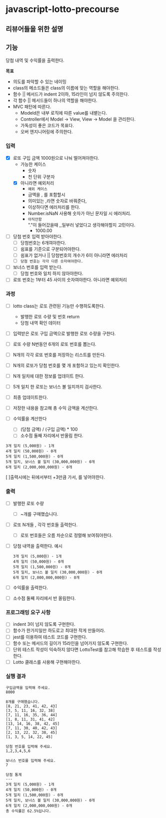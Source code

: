 # javascript-lotto-precourse

## 리뷰어들을 위한 설명

## 기능

당첨 내역 및 수익률을 출력한다.

**목표**

- 의도를 파악할 수 있는 네이밍
- class의 메소드들은 class의 이름에 맞는 역할을 해야한다.
- 함수 || 메서드가 indent 2이하, 15라인이 넘지 않도록 주의한다.
- 각 함수 || 메서드들이 하나의 역할을 해야한다.
- MVC 패턴에 따른다.
  - Modeld은 내부 로직에 따른 value를 내뱉는다.
  - Controller에서 Model -> View, View -> Model 을 관리한다.
  - 가독성이 좋은 코드가 목표다.
  - 오버 엔지니어링에 주의한다.

### 입력

- [x] 로또 구입 금액 1000원으로 나눠 떨어져야한다.
  - 가능한 케이스
    - 숫자
    - 천 단위 구분자
  - [x] 아니라면 예외처리
    - `예외 케이스`
    - 금액을 , 를 포함할시
    - 의미있는 ,라면 숫자로 바꿔준다,
    - 이상하다면 에러처리를 한다.
    - Number.isNaN 사용해 숫자가 아닌 문자일 시 에러처리.
    - `아직안함`  
      "."이 들어갔을때 ,,일부러 넣었다고 생각해야할지 고민이다.
      - 1000.00
- [ ] 당첨 번호 입력 받아야한다.
  - [ ] 당첨번호는 6개여야한다.
  - [ ] 쉼표를 기준으로 구분되어야한다.
  - [ ] 쉼표가 없거나 || 당첨번호의 개수가 6이 아니라면 에러처리
  - [ ] `당첨 번호는 각각 다른 숫자여야한다.`
- [ ] 보너스 번호를 입력 받는다.
  - [ ] 당첨 번호와 일치 하지 않아야한다.
- [ ] 로또 번호는 1부터 45 사이의 숫자여야한다. 아니라면 예외처리

### 과정

- [ ] lotto class는 로또 관련된 기능만 수행하도록한다.
  - 발행한 로또 수량 및 번호 return
  - 당첨 내역 확인 데이터
- [ ] 입력받은 로또 구입 금액으로 발행한 로또 수량을 구한다.
- [ ] 로또 수량 N번동안 6개의 로또 번호를 뽑는다.
- [ ] N개의 각각 로또 번호를 저장하는 리스트를 만든다.
- [ ] N개의 로또가 당첨 번호를 몇 개 포함하고 있는지 확인한다.
- [ ] N개 일치에 대한 정보를 업데이트 한다.
- [ ] 5개 일치 한 로또는 보너스 볼 일치까지 검사한다.
- [ ] 최종 업데이트한다.

- [ ] 저장한 내용을 참고해 총 수익 금액을 계산한다.
- [ ] 수익률을 계산한다
  - [ ] (당첨 금액) / (구입 금액) \* 100
  - [ ] 소수점 둘째 자리에서 반올림 한다.

```
3개 일치 (5,000원) - 1개
4개 일치 (50,000원) - 0개
5개 일치 (1,500,000원) - 0개
5개 일치, 보너스 볼 일치 (30,000,000원) - 0개
6개 일치 (2,000,000,000원) - 0개
```

[ ]출력시에는 뒤에서부터 +3만큼 가서, 를 넣어야한다.

### 출력

- [ ] 발행한 로또 수량
  - [ ] ~개를 구매했습니다.
- [ ] 로또 N개들 , 각각 번호들 출력한다.
  - [ ] 로또 번호들은 오름 차순으로 정렬해 보여줘야한다.
- [ ] 당첨 내역을 출력한다. 예시

  ```
  3개 일치 (5,000원) - 1개
  4개 일치 (50,000원) - 0개
  5개 일치 (1,500,000원) - 0개
  5개 일치, 보너스 볼 일치 (30,000,000원) - 0개
  6개 일치 (2,000,000,000원) - 0개

  ```

- [ ] 수익률을 출력한다.
- [ ] 소수점 둘째 자리에서 반 올림한다.

### 프로그래밍 요구 사항

- [ ] indent 3이 넘지 않도록 구현한다.
- [ ] 함수가 한가지일만 하도로고 최대한 작게 만들어라.
- [ ] jest를 이용하여 테스트 코드를 구현한다.
- [ ] 함수 또는 메서드의 길이가 15라인을 넘어가지 않도록 구현한다.
- [ ] 단위 테스트 작성이 익숙하지 않다면 LottoTest를 참고해 학습한 후 테스트를
      작성한다.
- [ ] Lotto 클래스를 사용해 구현해야한다.

### 실행 결과

```
구입금액을 입력해 주세요.
8000

8개를 구매했습니다.
[8, 21, 23, 41, 42, 43]
[3, 5, 11, 16, 32, 38]
[7, 11, 16, 35, 36, 44]
[1, 8, 11, 31, 41, 42]
[13, 14, 16, 38, 42, 45]
[7, 11, 30, 40, 42, 43]
[2, 13, 22, 32, 38, 45]
[1, 3, 5, 14, 22, 45]

당첨 번호를 입력해 주세요.
1,2,3,4,5,6

보너스 번호를 입력해 주세요.
7

당첨 통계
---
3개 일치 (5,000원) - 1개
4개 일치 (50,000원) - 0개
5개 일치 (1,500,000원) - 0개
5개 일치, 보너스 볼 일치 (30,000,000원) - 0개
6개 일치 (2,000,000,000원) - 0개
총 수익률은 62.5%입니다.

```
